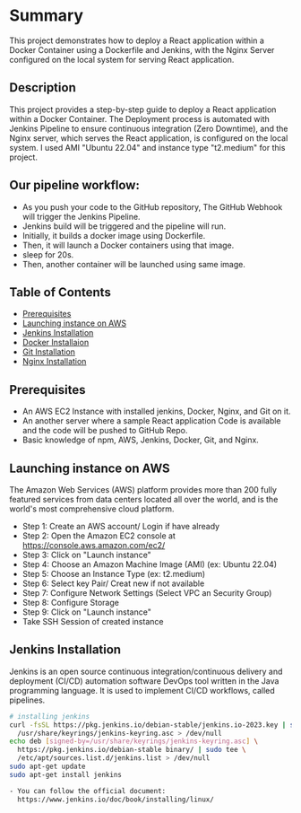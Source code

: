 # Summary

This project demonstrates how to deploy a React application within a Docker Container using a Dockerfile and Jenkins, with the Nginx Server configured on the local system for serving React application.

## Description

This project provides a step-by-step guide to deploy a React application within a Docker Container. The Deployment process is automated with Jenkins Pipeline to ensure continuous integration (Zero Downtime), and the Nginx server, which serves the React application, is configured on the local system. I used AMI "Ubuntu 22.04" and instance type "t2.medium" for this project.
  
## Our pipeline workflow:
 
- As you push your code to the GitHub repository, The GitHub Webhook will trigger the Jenkins Pipeline.
- Jenkins build will be triggered and the pipeline will run.
- Initially, it builds a docker image using Dockerfile.
- Then, it will launch a Docker containers using that image.
- sleep for 20s.
- Then, another container will be launched using same image.


## Table of Contents

- [Prerequisites](#prerequisites)  
- [Launching instance on AWS](#launching-instance-on-aws)
- [Jenkins Installation](#jenkins-installation)
- [Docker Installaion](#docker-installation)
- [Git Installation](#git-installation)
- [Nginx Installation](#nginx-installation)

## Prerequisites

* An AWS EC2 Instance with installed jenkins, Docker, Nginx, and Git on it.
* An another server where a sample React application Code is available and the code will be pushed to GitHub Repo.
* Basic knowledge of npm, AWS,  Jenkins, Docker, Git, and Nginx.

## Launching instance on AWS

The Amazon Web Services (AWS) platform provides more than 200 fully featured services from data centers located all over the world, and is the world's most comprehensive cloud platform.

- Step 1: Create an AWS account/ Login if have already
- Step 2: Open the Amazon EC2 console at https://console.aws.amazon.com/ec2/ 
- Step 3: Click on "Launch instance"
- Step 4: Choose an Amazon Machine Image (AMI) (ex: Ubuntu 22.04)
- Step 5: Choose an Instance Type (ex: t2.medium)
- Step 6: Select key Pair/ Creat new if not available
- Step 7: Configure Network Settings (Select VPC an Security Group)
- Step 8: Configure Storage
- Step 9: Click on "Launch instance"
- Take SSH Session of created instance 

## Jenkins Installation

Jenkins is an open source continuous integration/continuous delivery and deployment (CI/CD) automation software DevOps tool written in the Java programming language. It is used to implement CI/CD workflows, called pipelines.

```bash
# installing jenkins 
curl -fsSL https://pkg.jenkins.io/debian-stable/jenkins.io-2023.key | sudo tee \
  /usr/share/keyrings/jenkins-keyring.asc > /dev/null
echo deb [signed-by=/usr/share/keyrings/jenkins-keyring.asc] \
  https://pkg.jenkins.io/debian-stable binary/ | sudo tee \
  /etc/apt/sources.list.d/jenkins.list > /dev/null
sudo apt-get update
sudo apt-get install jenkins

- You can follow the official document:
  https://www.jenkins.io/doc/book/installing/linux/ 
